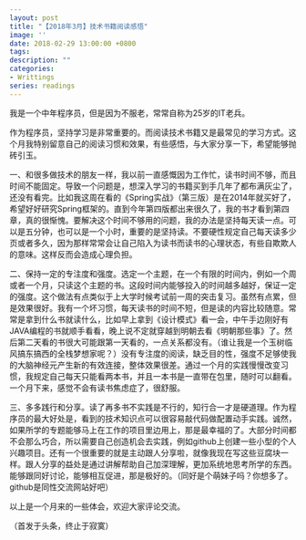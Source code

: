 ```yaml
---
layout: post
title: "【2018年3月】技术书籍阅读感悟"
image: ''
date: 2018-02-29 13:00:00 +0800
tags:
description: ""
categories:
- Writtings
series: readings
---
```


我是一个中年程序员，但是因为不服老，常常自称为25岁的IT老兵。

作为程序员，坚持学习是非常重要的。而阅读技术书籍又是最常见的学习方式。这个月我特别留意自己的阅读习惯和效果，有些感悟，与大家分享一下，希望能够抛砖引玉。

一、和很多做技术的朋友一样，我以前一直感慨因为工作忙，读书时间不够，而且时间不能固定。导致一个问题是，想深入学习的书籍买到手几年了都布满灰尘了，还没有看完。比如我这周在看的《Spring实战》（第三版）是在2014年就买好了，希望好好研究Spring框架的。直到今年第四版都出来很久了，我的书才看到第四章，真的很惭愧。要解决这个时间不够用的问题，我的办法是坚持每天读一点。可以是五分钟，也可以是一个小时，重要的是坚持读。不要硬性规定自己每天读多少页或者多久，因为那样常常会让自己陷入为读书而读书的心理状态，有些自欺欺人的意味。这样反而会造成心理负担。

二、保持一定的专注度和强度。选定一个主题，在一个有限的时间内，例如一个周或者一个月，只读这个主题的书。这段时间内能够投入的时间越多越好，保证一定的强度。这个做法有点类似于上大学时候考试前一周的突击复习。虽然有点累，但是效果很好。我有一个坏习惯，每天读书的时间不短，但是读的内容比较随意。常常是拿到什么书就读什么，比如早上拿到《设计模式》看一会，中午手边刚好有JAVA编程的书就顺手看看，晚上说不定就穿越到明朝去看《明朝那些事》了。然后第二天看的书很大可能跟第一天看的，一点关系都没有。（谁让我是一个玉树临风搞东搞西的全栈梦想家呢？）没有专注度的阅读，缺乏目的性，强度不足够使我的大脑神经元产生新的有效连接，整体效果很差。通过一个月的实践慢慢改变习惯，我规定自己每天只能看两本书，并且一本书是一直带在包里，随时可以翻看。一个月下来，感觉不会有读书焦虑症了，很舒服。

三、多多践行和分享。读了再多书不实践是不行的，知行合一才是硬道理。作为程序员的最大好处是，看到的技术知识点可以很容易敲代码做配置动手实践。诚然，如果所学的专题能够马上在工作的项目里边用上，那是最幸福的了。大部分时间都不会那么巧合，所以需要自己创造机会去实践，例如github上创建一些小型的个人兴趣项目。还有一个很重要的就是主动跟人分享啦，就像我现在写这些豆腐块一样。跟人分享的益处是通过讲解帮助自己加深理解，更加系统地思考所学的东西。能够跟同好讨论，能够相互促进，那是极好的。（同好是个萌妹子吗？你想多了。github是同性交流网站好吧）

以上是一个月来的一些体会，欢迎大家评论交流。

（首发于头条，终止于寂寞）

